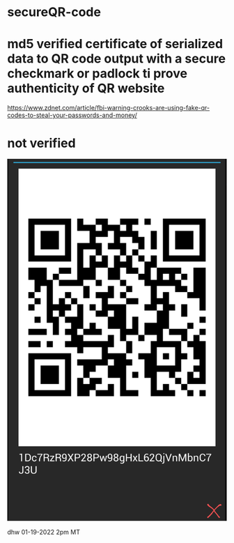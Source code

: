 # secureQR-code
# md5 verified certificate of serialized data to QR code output with a secure checkmark or padlock ti prove authenticity of QR website

https://www.zdnet.com/article/fbi-warning-crooks-are-using-fake-qr-codes-to-steal-your-passwords-and-money/


# not verified
![s1](https://raw.githubusercontent.com/c4pt000/secureQR-code/main/Screenshot_20220119-135806-066~4.png)



dhw
01-19-2022
2pm MT
